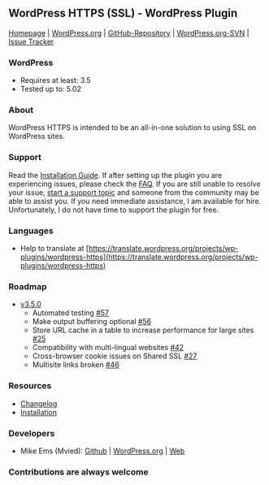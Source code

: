 ## WordPress HTTPS (SSL) - WordPress Plugin

[Homepage](http://mvied.com/projects/wordpress-https/) | 
[WordPress.org](https://wordpress.org/extend/plugins/wordpress-https/) | 
[GitHub-Repository](https://github.com/Mvied/wordpress-https) | 
[WordPress.org-SVN](http://plugins.trac.wordpress.org/browser/wordpress-https/) | 
[Issue Tracker](https://github.com/Mvied/wordpress-https/issues)

### WordPress
* Requires at least: 3.5
* Tested up to: 5.02

### About
WordPress HTTPS is intended to be an all-in-one solution to using SSL on WordPress sites.

### Support
Read the <a href="http://wordpress.org/extend/plugins/wordpress-https/installation/">Installation Guide</a>. If after setting up the plugin you are experiencing issues, please check the <a href="http://wordpress.org/extend/plugins/wordpress-https/faq/">FAQ</a>.
If you are still unable to resolve your issue, <a href="http://wordpress.org/support/plugin/wordpress-https">start a support topic</a> and someone from the community may be able to assist you. If you need immediate assistance, I am available for hire. Unfortunately, I do not have time to support the plugin for free.

### Languages
* Help to translate at [https://translate.wordpress.org/projects/wp-plugins/wordpress-https](https://translate.wordpress.org/projects/wp-plugins/wordpress-https)

### Roadmap
* [v3.5.0](https://github.com/mvied/wordpress-https/projects/1)
   * Automated testing [#57](https://github.com/mvied/wordpress-https/issues/57)
   * Make output buffering optional [#56](https://github.com/mvied/wordpress-https/issues/56)
   * Store URL cache in a table to increase performance for large sites [#25](https://github.com/mvied/wordpress-https/issues/25)
   * Compatibility with multi-lingual websites [#42](https://github.com/mvied/wordpress-https/issues/42)
   * Cross-browser cookie issues on Shared SSL [#27](https://github.com/mvied/wordpress-https/issues/27)
   * Multisite links broken [#46](https://github.com/mvied/wordpress-https/issues/46)

### Resources
* [Changelog](https://wordpress.org/extend/plugins/wordpress-https/changelog/)
* [Installation](https://wordpress.org/extend/plugins/wordpress-https/installation/)

### Developers
* Mike Ems (Mvied): [Github](https://github.com/Mvied) | [WordPress.org](https://profiles.wordpress.org/Mvied) | [Web](http://mvied.com/)

### Contributions are always welcome